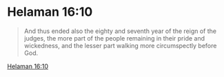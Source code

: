 # Helaman 16:10

> And thus ended also the eighty and seventh year of the reign of the judges, the more part of the people remaining in their pride and wickedness, and the lesser part walking more circumspectly before God.

[Helaman 16:10](https://www.churchofjesuschrist.org/study/scriptures/bofm/hel/16?lang=eng&id=p10#p10)



